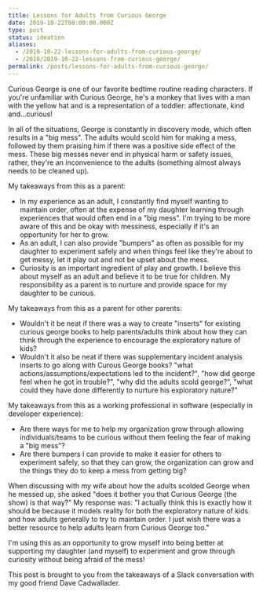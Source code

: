 ```yaml
---
title: Lessons for Adults from Curious George
date: 2019-10-22T00:00:00.000Z
type: post
status: ideation
aliases:
  - /2019-10-22-lessons-for-adults-from-curious-george/
  - /2019/2019-10-22-lessons-from-curious-george/
permalink: /posts/lessons-for-adults-from-curious-george/
---
```




Curious George is one of our favorite bedtime routine reading characters. If you're unfamiliar with Curious George, he's a monkey that lives with a man with the yellow hat and is a representation of a toddler: affectionate, kind and...curious!

In all of the situations, George is constantly in discovery mode, which often results in a "big mess". The adults would scold him for making a mess, followed by them praising him if there was a positive side effect of the mess. These big messes never end in physical harm or safety issues, rather, they're an inconvenience to the adults (something almost always needs to be cleaned up).

My takeaways from this as a parent:

- In my experience as an adult, I constantly find myself wanting to maintain order, often at the expense of my daughter learning through experiences that would often end in a "big mess". I'm trying to be more aware of this and be okay with messiness, especially if it's an opportunity for her to grow.
- As an adult, I can also provide "bumpers" as often as possible for my daughter to experiment safely and when things feel like they're about to get messy, let it play out and not be upset about the mess.
- Curiosity is an important ingredient of play and growth. I believe this about myself as an adult and believe it to be true for children. My responsibility as a parent is to nurture and provide space for my daughter to be curious.

My takeaways from this as a parent for other parents:

- Wouldn't it be neat if there was a way to create "inserts" for existing curious george books to help parents/adults think about how they can think through the experience to encourage the exploratory nature of kids?
- Wouldn't it also be neat if there was supplementary incident analysis inserts to go along with Curous George books? "what actions/assumptions/expectations led to the incident?", "how did george feel when he got in trouble?", "why did the adults scold george?", "what could they have done differently to nurture his exploratory nature?"

My takeaways from this as a working professional in software (especially in developer experience):

- Are there ways for me to help my organization grow through allowing individuals/teams to be curious without them feeling the fear of making a "big mess"?
- Are there bumpers I can provide to make it easier for others to experiment safely, so that they can grow, the organization can grow and the things they do to keep a mess from getting big?

When discussing with my wife about how the adults scolded George when he messed up, she asked "does it bother you that Curious George (the show) is that way?" My response was: "I actually think this is exactly how it should be because it models reality for both the exploratory nature of kids and how adults generally to try to maintain order. I just wish there was a better resource to help adults learn from Curious George too."

I'm using this as an opportunity to grow myself into being better at supporting my daughter (and myself) to experiment and grow through curiosity without being afraid of the mess!

This post is brought to you from the takeaways of a Slack conversation with my good friend Dave Cadwallader.

